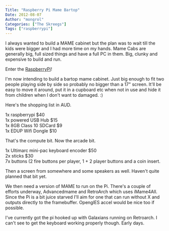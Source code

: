 ```yaml
---
Title: "Raspberry Pi Mame Bartop"
Date: 2012-08-07
Author: "mongrol"
Categories: ["The Skreegs"]
Tags: ["raspberrypi"]
---
```


I always wanted to build a MAME cabinet but the plan was to wait till
the kids were bigger and I had more time on my hands. Mame Cabs are
generally big, full sized things and have a full PC in them. Big, clunky
and expensive to build and run.

Enter the [RaspberryPi][]!

I'm now intending to build a bartop mame cabinet. Just big enough to fit
two people playing side by side so probably no bigger than a 17" screen.
It'll be easy to move it around, put it in a cupboard etc when not in
use and hide it from children when I don't want to damaged. :)

Here's the shopping list in AUD.

1x raspberrypi \$40  
1x powered USB Hub \$15  
1x 8GB Class 10 SDCard \$9  
1x EDUP Wifi Dongle \$10

That's the compute bit. Now the arcade bit.

1x Ultimarc mini-pac keyboard encoder \$50  
2x sticks \$30  
7x buttons (2 fire buttons per player, 1 + 2 player buttons and a coin
insert.

Then a screen from somewhere and some speakers as well. Haven't quite
planned that bit yet.

We then need a version of MAME to run on the Pi. There's a couple of
efforts underway, Advancedmame and RetroArch which uses iMame4All. Since
the Pi is a bit juice starved I'll aim for one that can run without X
and outputs directly to the framebuffer. OpenglES accel would be nice
too if possible.

I've currently got the pi hooked up with Galaxians running on Retroarch.
I can't see to get the keyboard working properly though. Early days.

  [RaspberryPi]: http://www.raspberrypi.org
